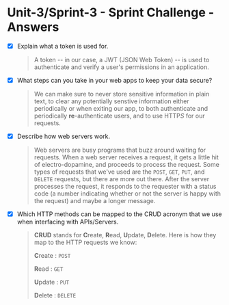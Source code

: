 # Unit-3/Sprint-3 - Sprint Challenge - Answers

-   [x] Explain what a token is used for.

    >   A token -- in our case, a JWT (JSON Web Token) -- is used to authenticate and verify a user's permissions in an application.

-   [x] What steps can you take in your web apps to keep your data secure?

    >   We can make sure to never store sensitive information in plain text, to clear any potentially senstive information either periodically or when exiting our app, to both authenticate and periodically **re**-authenticate users, and to use HTTP*S* for our requests.

-   [x] Describe how web servers work.

    >   Web servers are busy programs that buzz around waiting for requests. When a web server receives a request, it gets a little hit of electro-dopamine, and proceeds to process the request. Some types of requests that we've used are the `POST`, `GET`, `PUT`, and `DELETE` requests, but there are more out there. After the server processes the request, it responds to the requester with a status code (a number indicating whether or not the server is happy with the request) and maybe a longer message.

-   [x] Which HTTP methods can be mapped to the CRUD acronym that we use when interfacing with APIs/Servers.

    >   **CRUD** stands for **C**reate, **R**ead, **U**pdate, **D**elete. Here is how they map to the HTTP requests we know:
    >
    >   **C**reate : `POST`
    >
    >   **R**ead : `GET`
    >
    >   **U**pdate : `PUT`
    >
    >   **D**elete : `DELETE`
